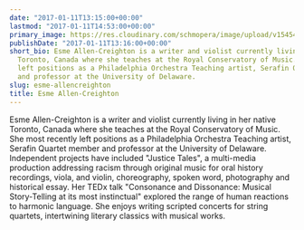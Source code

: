 ```yaml
---
date: "2017-01-11T13:15:00+00:00"
lastmod: "2017-01-11T14:53:00+00:00"
primary_image: https://res.cloudinary.com/schmopera/image/upload/v1545409169/media/webhook-uploads/1484146411733/2017-01-11---Esme-Full.jpg.jpg
publishDate: "2017-01-11T13:16:00+00:00"
short_bio: Esme Allen-Creighton is a writer and violist currently living in her native
  Toronto, Canada where she teaches at the Royal Conservatory of Music. She most recently
  left positions as a Philadelphia Orchestra Teaching artist, Serafin Quartet member
  and professor at the University of Delaware.
slug: esme-allencreighton
title: Esme Allen-Creighton
---
```


Esme Allen-Creighton is a writer and violist currently living in her native Toronto, Canada where she teaches at the Royal Conservatory of Music. She most recently left positions as a Philadelphia Orchestra Teaching artist, Serafin Quartet member and professor at the University of Delaware.  Independent projects have included "Justice Tales", a multi-media production addressing racism through original music for oral history recordings, viola, and violin, choreography, spoken word, photography and historical essay. Her TEDx talk "Consonance and Dissonance: Musical Story-Telling at its most instinctual" explored the range of human reactions to harmonic language. She enjoys writing scripted concerts for string quartets, intertwining literary classics with musical works.

